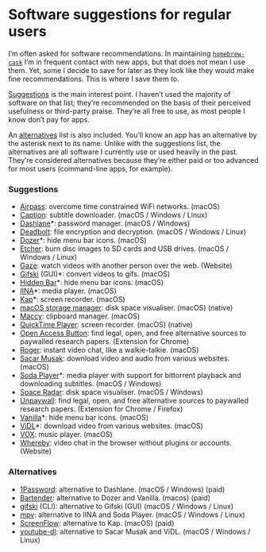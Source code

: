 # Software suggestions for regular users

I’m often asked for software recommendations. In maintaining [`homebrew-cask`](https://github.com/caskroom/homebrew-cask/) I’m in frequent contact with new apps, but that does not mean I use them. Yet, some I decide to save for later as they look like they would make fine recommendations. This is where I save them to.

[Suggestions](#suggestions) is the main interest point. I haven’t used the majority of software on that list; they’re recommended on the basis of their perceived usefulness or third-party praise. They’re all free to use, as most people I know don’t pay for apps.

An [alternatives](#alternatives) list is also included. You’ll know an app has an alternative by the asterisk next to its name. Unlike with the suggestions list, the alternatives are all software I currently use or used heavily in the past. They’re considered alternatives because they’re either paid or too advanced for most users (command-line apps, for example).

### Suggestions

- [Airpass](http://airpass.tiagoalves.me/): overcome time constrained WiFi networks. (macOS)
- [Caption](https://getcaption.co/): subtitle downloader. (macOS / Windows / Linux)
- [Dashlane](https://www.dashlane.com/)\*: password manager. (macOS / Windows)
- [Deadbolt](https://github.com/alichtman/deadbolt): file encryption and decryption. (macOS / Windows / Linux)
- [Dozer](https://github.com/Mortennn/Dozer/)\*: hide menu bar icons. (macOS)
- [Etcher](https://etcher.io/): burn disc images to SD cards and USB drives. (macOS / Windows / Linux)
- [Gaze](https://letsgaze.com/): watch videos with another person over the web. (Website)
- [Gifski](https://itunes.apple.com/no/app/gifski/id1351639930) (GUI)\*: convert videos to gifs. (macOS)
- [Hidden Bar](https://github.com/dwarvesf/hidden)\*: hide menu bar icons. (macOS)
- [IINA](https://iina.io/)\*: media player. (macOS)
- [Kap](https://getkap.co/)\*: screen recorder. (macOS)
- [macOS storage manager](https://support.apple.com/en-us/HT206996): disk space visualiser. (macOS) (native)
- [Maccy](https://maccy.app): clipboard manager. (macOS)
- [QuickTime Player](https://support.apple.com/en-us/HT201066#record): screen recorder. (macOS) (native)
- [Open Access Button](https://openaccessbutton.org/): find legal, open, and free alternative sources to paywalled research papers. (Extension for Chrome)
- [Roger](http://useroger.com/): instant video chat, like a walkie-talkie. (macOS)
- [Sacar Musak](https://github.com/vitorgalvao/sacar-musak): download video and audio from various websites. (macOS)
- [Soda Player](https://www.sodaplayer.com/)\*: media player with support for bittorrent playback and downloading subtitles. (macOS / Windows)
- [Space Radar](https://github.com/zz85/space-radar): disk space visualiser. (macOS / Windows)
- [Unpaywall](http://unpaywall.org/): find legal, open, and free alternative sources to paywalled research papers. (Extension for Chrome / Firefox)
- [Vanilla](http://matthewpalmer.net/vanilla/)\*: hide menu bar icons. (macOS)
- [ViDL](https://omz-software.com/vidl/)\*: download video from various websites. (macOS)
- [VOX](https://vox.rocks/mac-music-player): music player. (macOS)
- [Whereby](https://whereby.com): video chat in the browser without plugins or accounts. (Website)

### Alternatives

- [1Password](https://1password.com/): alternative to Dashlane. (macOS / Windows) (paid)
- [Bartender](https://www.macbartender.com/): alternative to Dozer and Vanilla. (macos) (paid)
- [gifski](https://gif.ski/) (CLI): alternative to Gifski (GUI) (macOS / Windows / Linux)
- [mpv](https://mpv.io/): alternative to IINA and Soda Player. (macOS / Windows / Linux)
- [ScreenFlow](https://www.telestream.net/screenflow/overview.htm): alternative to Kap. (macOS) (paid)
- [youtube-dl](https://rg3.github.io/youtube-dl/): alternative to Sacar Musak and ViDL. (macOS / Windows / Linux)

